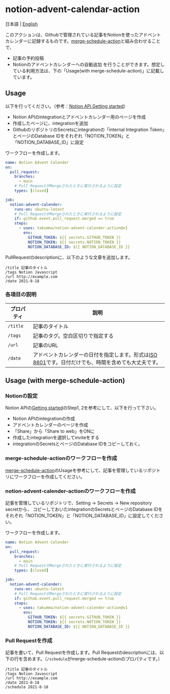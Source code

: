 # notion-advent-calendar-action

日本語 | [English](./README_EN.md)

このアクションは、Githubで管理されている記事をNotionを使ったアドベントカレンダーに記録するものです。[merge-schedule-action](https://github.com/gr2m/merge-schedule-action)と組み合わせることで、
- 記事の予約投稿
- Notionのアドベントカレンダーへの自動追加
を行うことができます。想定している利用方法は、下の「Usage(with merge-schedule-action)」に記載しています。

## Usage
以下を行ってください。（参考：[Notion APi Getting started](https://developers.notion.com/docs/getting-started)）
- Notion APIのintegrationとアドベントカレンダー用のページを作成
- 作成したページに、integrationを追加
- GithubのリポジトリのSecretsにintegrationの「internal Integration Token」とページのDatabase IDをそれぞれ「NOTION_TOKEN」と「NOTION_DATABASE_ID」に設定

ワークフローを作成します。
```yml
name: Notion Advent Calender
on:
  pull_request:
    branches:
      - main
    # Pull RequestがMergeされたときに実行されるように設定
    types: [closed]

job:
  notion-advent-calender:
    runs-on: ubuntu-latest
    # Pull RequestがMergeされたときに実行されるように設定
    if: github.event.pull_request.merged == true
    steps:
      - uses: takumma/notion-advent-calender-action@v1
        env:
          GITHUB_TOKEN: ${{ secrets.GITHUB_TOKEN }}
          NOTION_TOKEN: ${{ secrets.NOTION_TOKEN }}
          NOTION_DATABASE_ID: ${{ NOTION_DATABASE_ID }}
```

PullRequestのdescriptionに、以下のような文章を追加します。
```
/title 記事のタイトル
/tags Notion Javascript
/url http://example.com
/date 2021-8-18
```

### 各項目の説明

| プロパティ | 説明 |
----|----
| `/title` | 記事のタイトル |
| `/tags` | 記事のタグ。空白区切りで指定する |
| `/url` | 記事のURL |
| `/date` | アドベントカレンダーの日付を指定します。形式は[ISO 8601](https://ja.wikipedia.org/wiki/ISO_8601)です。日付だけでも、時間を含めても大丈夫です。 |


## Usage (with merge-schedule-action)

### Notionの設定
Notion APIの[Getting started](https://developers.notion.com/docs/getting-started)のStep1, 2を参考にして、以下を行って下さい。
- Notion APIのintegrationの作成
- アドベントカレンダーのページを作成
- 「Share」から「Share to web」をONに
- 作成したintegrationを選択してinviteをする
- integrationのSecretsとページのDatabase IDをコピーしておく。

### merge-schedule-actionのワークフローを作成
[merge-schedule-action](https://github.com/marketplace/actions/merge-schedule)のUsageを参考にして、記事を管理しているリポジトリにワークフローを作成してください。

### notion-advent-calender-actionのワークフローを作成
記事を管理しているリポジトリで、Setting -> Secrets -> New repository secretから、
コピーしておいたintegrationのSecretsとページのDatabase IDをそれぞれ「NOTION_TOKEN」と「NOTION_DATABASE_ID」に設定してください。

ワークフローを作成します。
```yml
name: Notion Advent Calender
on:
  pull_request:
    branches:
      - main
    # Pull RequestがMergeされたときに実行されるように設定
    types: [closed]

job:
  notion-advent-calender:
    runs-on: ubuntu-latest
    # Pull RequestがMergeされたときに実行されるように設定
    if: github.event.pull_request.merged == true
    steps:
      - uses: takumma/notion-advent-calender-action@v1
        env:
          GITHUB_TOKEN: ${{ secrets.GITHUB_TOKEN }}
          NOTION_TOKEN: ${{ secrets.NOTION_TOKEN }}
          NOTION_DATABASE_ID: ${{ NOTION_DATABASE_ID }}
```

### Pull Requestを作成
記事を書いて、Pull Requestを作成します。Pull Requestのdescriptionには、以下の行を含めます。（`/schedule`がmerge-schedule-actionのプロパティです。）
```
/title 記事のタイトル
/tags Notion Javascript
/url http://example.com
/date 2021-8-18
/schedule 2021-8-18
```
